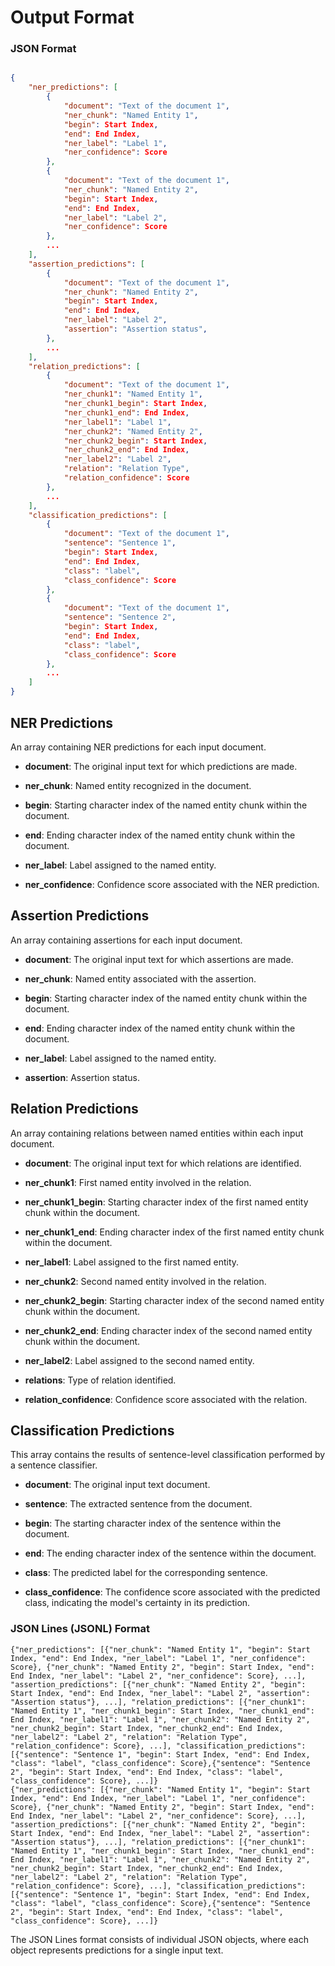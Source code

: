 # Output Format

### JSON Format

```json

{
    "ner_predictions": [
        {
            "document": "Text of the document 1",
            "ner_chunk": "Named Entity 1",
            "begin": Start Index,
            "end": End Index,
            "ner_label": "Label 1",
            "ner_confidence": Score
        },
        {
            "document": "Text of the document 1",
            "ner_chunk": "Named Entity 2",
            "begin": Start Index,
            "end": End Index,
            "ner_label": "Label 2",
            "ner_confidence": Score
        },
        ...
    ],
    "assertion_predictions": [
        {
            "document": "Text of the document 1",
            "ner_chunk": "Named Entity 2",
            "begin": Start Index,
            "end": End Index,
            "ner_label": "Label 2",
            "assertion": "Assertion status",
        },
        ...
    ],
    "relation_predictions": [
        {
            "document": "Text of the document 1",
            "ner_chunk1": "Named Entity 1",
            "ner_chunk1_begin": Start Index,
            "ner_chunk1_end": End Index,
            "ner_label1": "Label 1",
            "ner_chunk2": "Named Entity 2",
            "ner_chunk2_begin": Start Index,
            "ner_chunk2_end": End Index,
            "ner_label2": "Label 2",
            "relation": "Relation Type",
            "relation_confidence": Score
        },
        ...
    ],
    "classification_predictions": [
        {
            "document": "Text of the document 1",
            "sentence": "Sentence 1",
            "begin": Start Index,
            "end": End Index,
            "class": "label",
            "class_confidence": Score
        },
        {
            "document": "Text of the document 1",
            "sentence": "Sentence 2",
            "begin": Start Index,
            "end": End Index,
            "class": "label",
            "class_confidence": Score
        },
        ...
    ]
}
```


## NER Predictions
An array containing NER predictions for each input document.

- **document**: The original input text for which predictions are made.

- **ner_chunk**: Named entity recognized in the document.

- **begin**: Starting character index of the named entity chunk within the document.

- **end**: Ending character index of the named entity chunk within the document.

- **ner_label**: Label assigned to the named entity.

- **ner_confidence**: Confidence score associated with the NER prediction.

## Assertion Predictions
An array containing assertions for each input document.

- **document**: The original input text for which assertions are made.

- **ner_chunk**: Named entity associated with the assertion.

- **begin**: Starting character index of the named entity chunk within the document.

- **end**: Ending character index of the named entity chunk within the document.

- **ner_label**: Label assigned to the named entity.

- **assertion**: Assertion status.

## Relation Predictions
An array containing relations between named entities within each input document.

- **document**: The original input text for which relations are identified.

- **ner_chunk1**: First named entity involved in the relation.

- **ner_chunk1_begin**: Starting character index of the first named entity chunk within the document.

- **ner_chunk1_end**: Ending character index of the first named entity chunk within the document.

- **ner_label1**: Label assigned to the first named entity.

- **ner_chunk2**: Second named entity involved in the relation.

- **ner_chunk2_begin**: Starting character index of the second named entity chunk within the document.

- **ner_chunk2_end**: Ending character index of the second named entity chunk within the document.

- **ner_label2**: Label assigned to the second named entity.

- **relations**: Type of relation identified.

- **relation_confidence**: Confidence score associated with the relation.

## Classification Predictions

This array contains the results of sentence-level classification performed by a sentence classifier.

- **document**: The original input text document.

- **sentence**: The extracted sentence from the document.

- **begin**: The starting character index of the sentence within the document.

- **end**: The ending character index of the sentence within the document.

- **class**: The predicted label for the corresponding sentence.

- **class_confidence**: The confidence score associated with the predicted class, indicating the model's certainty in its prediction.

### JSON Lines (JSONL) Format

```
{"ner_predictions": [{"ner_chunk": "Named Entity 1", "begin": Start Index, "end": End Index, "ner_label": "Label 1", "ner_confidence": Score}, {"ner_chunk": "Named Entity 2", "begin": Start Index, "end": End Index, "ner_label": "Label 2", "ner_confidence": Score}, ...], "assertion_predictions": [{"ner_chunk": "Named Entity 2", "begin": Start Index, "end": End Index, "ner_label": "Label 2", "assertion": "Assertion status"}, ...], "relation_predictions": [{"ner_chunk1": "Named Entity 1", "ner_chunk1_begin": Start Index, "ner_chunk1_end": End Index, "ner_label1": "Label 1", "ner_chunk2": "Named Entity 2", "ner_chunk2_begin": Start Index, "ner_chunk2_end": End Index, "ner_label2": "Label 2", "relation": "Relation Type", "relation_confidence": Score}, ...], "classification_predictions": [{"sentence": "Sentence 1", "begin": Start Index, "end": End Index, "class": "label", "class_confidence": Score},{"sentence": "Sentence 2", "begin": Start Index, "end": End Index, "class": "label", "class_confidence": Score}, ...]}
{"ner_predictions": [{"ner_chunk": "Named Entity 1", "begin": Start Index, "end": End Index, "ner_label": "Label 1", "ner_confidence": Score}, {"ner_chunk": "Named Entity 2", "begin": Start Index, "end": End Index, "ner_label": "Label 2", "ner_confidence": Score}, ...], "assertion_predictions": [{"ner_chunk": "Named Entity 2", "begin": Start Index, "end": End Index, "ner_label": "Label 2", "assertion": "Assertion status"}, ...], "relation_predictions": [{"ner_chunk1": "Named Entity 1", "ner_chunk1_begin": Start Index, "ner_chunk1_end": End Index, "ner_label1": "Label 1", "ner_chunk2": "Named Entity 2", "ner_chunk2_begin": Start Index, "ner_chunk2_end": End Index, "ner_label2": "Label 2", "relation": "Relation Type", "relation_confidence": Score}, ...], "classification_predictions": [{"sentence": "Sentence 1", "begin": Start Index, "end": End Index, "class": "label", "class_confidence": Score},{"sentence": "Sentence 2", "begin": Start Index, "end": End Index, "class": "label", "class_confidence": Score}, ...]}
```

The JSON Lines format consists of individual JSON objects, where each object represents predictions for a single input text.